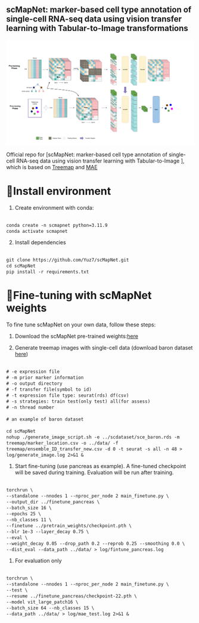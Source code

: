 ## scMapNet: marker-based cell type annotation of single-cell RNA-seq data using vision transfer learning with Tabular-to-Image transformations

<div align="center">  
<img src="static/model_overview.png" width="600">
</div>

Official repo for [scMapNet: marker-based cell type annotation of single-cell RNA-seq data using vision transfer learning with Tabular-to-Image ], which is based on [Treemap](https://cran.r-project.org/web/packages/treemap/treemap.pdf) and [MAE](https://github.com/facebookresearch/mae)

# 🔧Install environment

1. Create environment with conda:

```

conda create -n scmapnet python=3.11.9
conda activate scmapnet

```

2. Install dependencies

```

git clone https://github.com/Yuz7/scMapNet.git
cd scMapNet
pip install -r requirements.txt

```

# 🌱Fine-tuning with scMapNet weights

To fine tune scMapNet on your own data, follow these steps:

1. Download the scMapNet pre-trained weights:[here](https://drive.google.com/file/d/1ZlguObYTDVE-H9AqX48lfMSnvP0iTUg5/view?usp=drive_link)


2. Generate treemap images with single-cell data (download baron dataset [here](https://drive.google.com/file/d/1YrG3xP_NeAlKKM7RzC38m2x9gtlffh6Y/view?usp=drive_link))

```

# -e expression file
# -m prior marker information
# -o output directory
# -f transfer file(symbol to id)
# -t expression file type: seurat(rds) df(csv)
# -s strategies: train test(only test) all(for assess)
# -n thread number

# an example of baron dataset

cd scMapNet
nohup ./generate_image_script.sh -e ../scdataset/sce_baron.rds -m treemap/marker_location.csv -o ../data/ -f treemap/ensemble_ID_transfer_new.csv -d 0 -t seurat -s all -n 48 > log/generate_image.log 2>&1 &

``` 

1. Start fine-tuning (use pancreas as example). A fine-tuned checkpoint will be saved during training. Evaluation will be run after training.

```

torchrun \
--standalone --nnodes 1 --nproc_per_node 2 main_finetune.py \
--output_dir ../finetune_pancreas \
--batch_size 16 \
--epochs 25 \
--nb_classes 11 \
--finetune ../pretrain_weights/checkpoint.pth \
--blr 1e-3 --layer_decay 0.75 \
--eval \
--weight_decay 0.05 --drop_path 0.2 --reprob 0.25 --smoothing 0.0 \
--dist_eval --data_path ../data/ > log/fintune_pancreas.log

```

1. For evaluation only 

```

torchrun \
--standalone --nnodes 1 --nproc_per_node 2 main_finetune.py \
--test \
--resume ../finetune_pancreas/checkpoint-22.pth \
--model vit_large_patch16 \
--batch_size 64 --nb_classes 15 \
--data_path ../data/ > log/mae_test.log 2>&1 &

```

